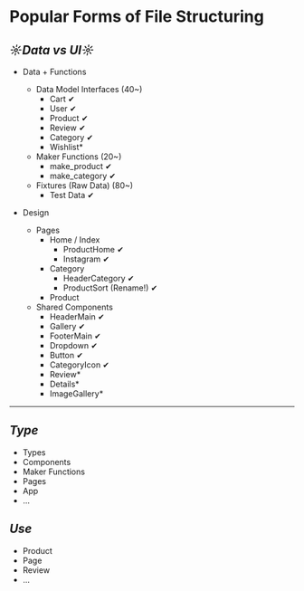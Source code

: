 # Popular Forms of File Structuring

***☼Data vs UI☼***
---
- Data + Functions
  - Data Model Interfaces (40~)
    - Cart ✔
    - User ✔
    - Product ✔
    - Review ✔
    - Category ✔
    - Wishlist*
  - Maker Functions (20~)
    - make_product ✔
    - make_category ✔
  - Fixtures (Raw Data) (80~)
    - Test Data ✔
  
- Design
  - Pages
    - Home / Index 
      - ProductHome ✔
      - Instagram ✔
    - Category 
      - HeaderCategory ✔
      - ProductSort (Rename!) ✔
    - Product
  - Shared Components
    - HeaderMain ✔
    - Gallery ✔
    - FooterMain ✔
    - Dropdown ✔
    - Button ✔
    - CategoryIcon ✔
    - Review*
    - Details*
    - ImageGallery*

_______________________________________________
***Type***
---
- Types
- Components
- Maker Functions
- Pages
- App
- ...

***Use***
---
- Product
- Page
- Review
- ...